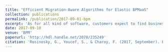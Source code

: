 ```yaml
---
title: "Efficient Migration-Aware Algorithms for Elastic BPMaaS"
collection: publications
permalink: /publication/2017-09-01-bpm
excerpt: 'As for all kind of software, customers expect to find business process execution provided as a service (BPMaaS). They expect it to be provided at the best cost with guaranteed SLA. From the BPMaaS provider point of view it can be done thanks to the provision of an elastic cloud infrastructure. Providers still have to provide the service at the lowest possible cost while meeting customers expectation. We propose a customer-centric service model that link the BP execution requirement to cloud resources, and that optimize the deployment of customer’s (or tenants) processes in the cloud to adjust constantly the provision to the needs. However, migrations between cloud configurations can be costly in terms of quality of service and a provider should reduce the number of migrations. We propose a model for BPMaaS cost optimization that take into account a maximum number of migrations for each tenants. We designed a heuristic algorithm and experimented using various customer load configurations based on customer data, and on an actual estimation of the capacity of cloud resources.'
date: 2017-09-10
venue: 'BPM'
paperurl: 'http://hdl.handle.net/2078/235249'
citation: 'Rosinosky, G., Youcef, S., & Charoy, F. (2017, September). Efficient migration-aware algorithms for elastic BPMaaS. In Business Process Management: 15th International Conference, BPM 2017, Barcelona, Spain, September 10–15, 2017, Proceedings 15 (pp. 147-163). Springer International Publishing.'
---
```

